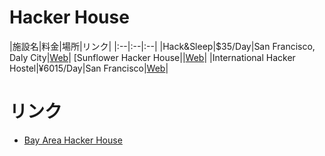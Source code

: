 # Hacker House

|施設名|料金|場所|リンク|
|:--|:--|:--|
|Hack&Sleep|$35/Day|San Francisco, Daly City|[Web](http://www.hacknsleep.com/)|
[Sunflower Hacker House||[Web](http://sunflowerhackerhouse.com/)|
|International Hacker Hostel|¥6015/Day|San Francisco|[Web](https://www.airbnb.jp/rooms/1821335?sug=50)|

# リンク

* [Bay Area Hacker House](https://medium.com/@hackingedu/hacker-houses-4b667eea4488#.47zlhghho)
